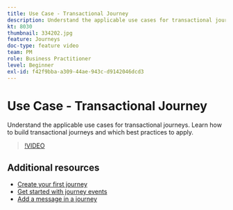 ```yaml
---
title: Use Case - Transactional Journey
description: Understand the applicable use cases for transactional journeys. Learn how to build transactional journeys and which best practices to apply.
kt: 8030
thumbnail: 334202.jpg
feature: Journeys
doc-type: feature video
team: PM
role: Business Practitioner
level: Beginner
exl-id: f42f9bba-a309-44ae-943c-d9142046dcd3
---
```

# Use Case - Transactional Journey 

Understand the applicable use cases for transactional journeys. Learn how to build transactional journeys and which best practices to apply.

>[!VIDEO](https://video.tv.adobe.com/v/334202?quality=12)

## Additional resources

* [Create your first journey](https://experienceleague.adobe.com/docs/journey-optimizer/using/orchestrate-journeys/create-journey/journey-gs.html)
* [Get started with journey events](https://experienceleague.adobe.com/docs/journey-optimizer/using/orchestrate-journeys/about-journey-building/about-journey-activities.html)
* [Add a message in a journey](https://experienceleague.adobe.com/docs/journey-optimizer/using/orchestrate-journeys/about-journey-building/journeys-message.html)
